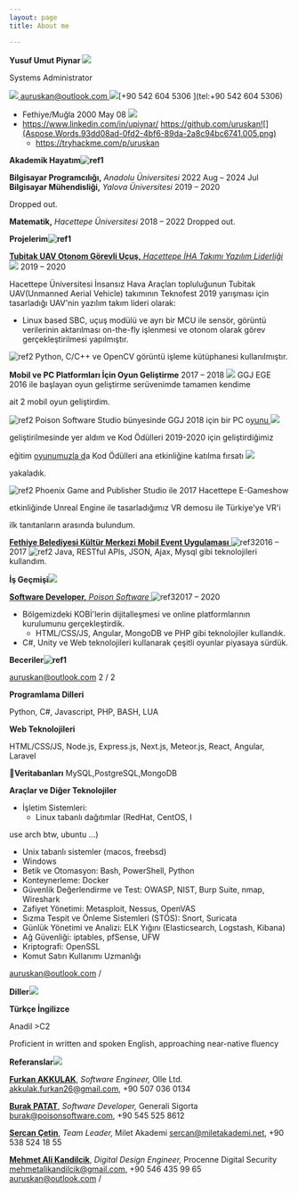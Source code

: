 ```yaml
---
layout: page
title: About me

---
```


**Yusuf Umut Piynar ![](Aspose.Words.93dd08ad-0fd2-4bf6-89da-2a8c94bc6741.001.jpeg)**

Systems Administrator 

![](Aspose.Words.93dd08ad-0fd2-4bf6-89da-2a8c94bc6741.002.png)[ auruskan@outlook.com ](mailto:auruskan@outlook.com)![](Aspose.Words.93dd08ad-0fd2-4bf6-89da-2a8c94bc6741.003.png)[+90 542 604 5306 ](tel:+90 542 604 5306)

- Fethiye/Muğla 2000 May 08 ![](Aspose.Words.93dd08ad-0fd2-4bf6-89da-2a8c94bc6741.004.png)
- https://www.linkedin.com/in/upiynar/ https://github.com/uruskan![](Aspose.Words.93dd08ad-0fd2-4bf6-89da-2a8c94bc6741.005.png)
  - https://tryhackme.com/p/uruskan

**Akademik Hayatım![ref1]**

**Bilgisayar Programcılığı,** *Anadolu Üniversitesi* 2022 Aug – 2024 Jul **Bilgisayar Mühendisliği,** *Yalova Üniversitesi* 2019 – 2020

Dropped out.

**Matematik,** *Hacettepe Üniversitesi* 2018 – 2022 Dropped out.

**Projelerim![ref1]**

[**Tubitak UAV Otonom Görevli Uçuş,** *Hacettepe İHA Takımı Yazılım Liderliği* ](https://github.com/uruskan/droneStuff/tree/master)![](Aspose.Words.93dd08ad-0fd2-4bf6-89da-2a8c94bc6741.007.png) 2019 – 2020

Hacettepe Üniversitesi İnsansız Hava Araçları topluluğunun Tubitak UAV(Unmanned Aerial Vehicle) takımının Teknofest 2019 yarışması için tasarladığı UAV'nin yazılım takım lideri olarak:

- Linux based SBC, uçuş modülü ve ayrı bir MCU ile sensör, görüntü verilerinin aktarılması on-the-fly işlenmesi ve otonom olarak görev gerçekleştirilmesi yapılmıştır.

![ref2] Python, C/C++ ve OpenCV görüntü işleme kütüphanesi kullanılmıştır.

**Mobil ve PC Platformları İçin Oyun Geliştirme** 2017 – 2018 ![](Aspose.Words.93dd08ad-0fd2-4bf6-89da-2a8c94bc6741.009.png) GGJ EGE 2016 ile başlayan oyun geliştirme serüvenimde tamamen kendime 

ait 2 mobil oyun geliştirdim.

![ref2] Poison Software Studio bünyesinde GGJ 2018 için bir PC o[yunu ](https://v3.globalgamejam.org/2018/games/team-bullred-last-energy)![](Aspose.Words.93dd08ad-0fd2-4bf6-89da-2a8c94bc6741.010.png)

geliştirilmesinde yer aldım ve Kod Ödülleri 2019-2020 için geliştirdiğimiz 

eğitim [oyunumuzla d](https://drive.google.com/file/d/1NS551YWRjvWMf8N9m0k7mUblhOO8Ln_F/view?usp=sharing)a Kod Ödülleri ana etkinliğine katılma fırsatı ![](Aspose.Words.93dd08ad-0fd2-4bf6-89da-2a8c94bc6741.011.png)

yakaladık.

![ref2] Phoenix Game and Publisher Studio ile 2017 Hacettepe E-Gameshow 

etkinliğinde Unreal Engine ile tasarladığımız VR demosu ile Türkiye'ye VR'i 

ilk tanıtanların arasında bulundum.

[**Fethiye Belediyesi Kültür Merkezi Mobil Event Uygulaması**  ](https://github.com/uruskan/FKMEventApp)![ref3]2016 – 2017 ![ref2] Java, RESTful APIs, JSON, Ajax, Mysql gibi teknolojileri kullandım.

**İş Geçmişi![](Aspose.Words.93dd08ad-0fd2-4bf6-89da-2a8c94bc6741.013.png)**

[**Software Developer,** *Poison Software*  ](https://www.linkedin.com/company/poisonsoftware/)![ref3]2017 – 2020

- Bölgemizdeki KOBİ'lerin dijitalleşmesi ve online platformlarının kurulumunu gerçekleştirdik.
  - HTML/CSS/JS, Angular, MongoDB ve PHP gibi teknolojiler kullandık.
- C#, Unity ve Web teknolojileri kullanarak çeşitli oyunlar piyasaya sürdük.

**Beceriler![ref1]**

auruskan@outlook.com 2 / 2

**Programlama Dilleri**

Python, C#, Javascript, PHP, BASH, LUA

**Web Teknolojileri**

HTML/CSS/JS, Node.js, Express.js, Next.js, Meteor.js, React, Angular, Laravel

**Veritabanları** MySQL,PostgreSQL,MongoDB

**Araçlar ve Diğer Teknolojiler**

- İşletim Sistemleri:
  - Linux tabanlı dağıtımlar (RedHat, CentOS, I 

use arch btw, ubuntu ...)

- Unix tabanlı sistemler (macos, freebsd)
- Windows
- Betik ve Otomasyon: Bash, PowerShell, Python
- Konteynerleme: Docker
- Güvenlik Değerlendirme ve Test: OWASP, NIST, Burp Suite, nmap, Wireshark
- Zafiyet Yönetimi: Metasploit, Nessus, OpenVAS
- Sızma Tespit ve Önleme Sistemleri (STÖS): Snort, Suricata
- Günlük Yönetimi ve Analizi: ELK Yığını (Elasticsearch, Logstash, Kibana)
- Ağ Güvenliği: iptables, pfSense, UFW
- Kriptografi: OpenSSL
- Komut Satırı Kullanımı Uzmanlığı

auruskan@outlook.com  / 

**Diller![](Aspose.Words.93dd08ad-0fd2-4bf6-89da-2a8c94bc6741.014.png)**

**Türkçe İngilizce**

Anadil >C2 

Proficient in written and spoken English, approaching near-native fluency

**Referanslar![](Aspose.Words.93dd08ad-0fd2-4bf6-89da-2a8c94bc6741.015.png)**

[**Furkan AKKULAK**](https://www.linkedin.com/in/furkanakkulak/), *Software Engineer,* Olle Ltd. akkulak.furkan26@gmail.com, +90 507 036 0134

[**Burak PATAT**](https://www.linkedin.com/in/burakpatat/), *Software Developer,* Generali Sigorta burak@poisonsoftware.com, +90 545 525 8612

[**Sercan Çetin**](https://www.linkedin.com/in/sercancetin/), *Team Leader,* Milet Akademi sercan@miletakademi.net, +90 538 524 18 55

[**Mehmet Ali Kandilcik**](https://www.linkedin.com/in/mehmet-ali-kandilcik/), *Digital Design Engineer,* Procenne Digital Security mehmetalikandilcik@gmail.com, +90 546 435 99 65
auruskan@outlook.com  / 

[ref1]: Aspose.Words.93dd08ad-0fd2-4bf6-89da-2a8c94bc6741.006.png
[ref2]: Aspose.Words.93dd08ad-0fd2-4bf6-89da-2a8c94bc6741.008.png
[ref3]: Aspose.Words.93dd08ad-0fd2-4bf6-89da-2a8c94bc6741.012.png
